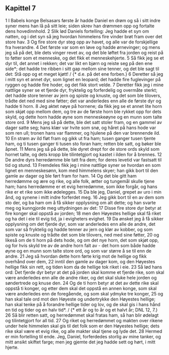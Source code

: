 ## Kapittel 7

1 I Babels konge Belsasars første år hadde Daniel en drøm og så i sitt indre syner mens han lå på sitt leie; siden skrev han drømmen opp og fortalte dens hovedinnhold.
2 Slik lød Daniels fortelling: Jeg hadde et syn om natten, og i det syn så jeg hvordan himmelens fire vinder brøt fram over det store hav.
3 Og fire store dyr steg opp av havet, og alle var de forskjellige fra hverandre.
4 Det første var som en løve og hadde ørnevinger; og mens jeg så på det, ble dets vinger revet av, og det ble løftet fra jorden og reist på to føtter som et menneske, og det fikk et menneskehjerte.
5 Så fikk jeg se et dyr til, det annet i rekken; det var likt en bjørn og reiste seg på den ene side*; det hadde tre ribben i sitt gap mellom sine tenner, og det ble sagt til det: Stå opp og et meget kjøtt! / {* d.e. på det ene forben.}
6 Deretter så jeg i mitt syn et annet dyr, som lignet en leopard; det hadde fire fuglevinger på ryggen og hadde fire hoder, og det fikk stort velde.
7 Deretter fikk jeg i mine nattlige syner se et fjerde dyr, fryktelig og forferdelig og overmåte sterkt; det hadde store tenner av jern og spiste og knuste, og det som ble tilovers, trådte det ned med sine føtter; det var anderledes enn alle de første dyr og hadde ti horn.
8 Jeg aktet nøye på hornene; da fikk jeg se et annet lite horn som skjøt opp mellom dem, og tre av de første horn ble rykket opp for dets skyld, og dette horn hadde øyne som menneskeøyne og en munn som talte store ord.
9 Mens jeg så på dette, ble det satt stoler fram, og en gammel av dager satte seg; hans klær var hvite som snø, og håret på hans hode var som ren ull; tronen hans var flammer, og hjulene på den var brennende ild.
10 En strøm av ild fløt fram og gikk ut fra ham; tusen ganger tusen tjente ham, og ti tusen ganger ti tusen sto foran ham; retten ble satt, og bøker ble åpnet.
11 Mens jeg så på dette, ble dyret drept for de store ords skyld som hornet talte, og dets kropp ble tilintetgjort og kastet i ilden for å brennes.
12 De andre dyrs herredømme ble tatt fra dem; for deres levetid var fastsatt til tid og stund.
13 Fremdeles fikk jeg i mine nattlige syner se hvordan en som lignet en menneskesønn, kom med himmelens skyer; han gikk bort til den gamle av dager og ble ført fram for ham.
14 Og det ble gitt ham herredømme og ære og rike, og alle folk, ætter og tungemål skulle tjene ham; hans herredømme er et evig herredømme, som ikke forgår, og hans rike er et rike som ikke ødelegges.
15 Da ble jeg, Daniel, grepet av uro i min ånd, og synene i mitt indre forferdet meg.
16 Jeg gikk bort til en av dem som sto der, og ba ham om å få sikker opplysning om alt dette; og han svarte meg og kunngjorde meg uttydningen av det:
17 Disse fire store dyr betyr at fire konger skal oppstå av jorden;
18 men den Høyestes hellige skal få riket og ha det i eie til evig tid, ja i evigheters evighet.
19 Da ønsket jeg å få sikker opplysning om det fjerde dyr, som var anderledes enn alle de andre, det som var så fryktelig og hadde tenner av jern og klør av kobber, og som spiste og knuste og trådte det som ble tilovers, ned med sine føtter,
20 og likeså om de ti horn på dets hode, og om det nye horn, det som skjøt opp, og for hvis skyld tre av de andre horn falt av - det horn som både hadde øyne og en munn som talte store ord, og som var større å se til enn de andre.
21 Jeg så hvordan dette horn førte krig mot de hellige og fikk overhånd over dem,
22 inntil den gamle av dager kom, og den Høyestes hellige fikk sin rett, og tiden kom da de hellige tok riket i eie.
23 Så lød hans ord: Det fjerde dyr betyr at det på jorden skal komme et fjerde rike, som skal være anderledes enn alle de andre riker, og det skal sluke hele jorden og søndertrede og knuse den.
24 Og de ti horn betyr at det av dette rike skal oppstå ti konger, og etter dem skal det oppstå en annen konge, som skal være anderledes enn de foregående, og som skal ydmyke tre konger,
25 og han skal tale ord mot den Høyeste og undertrykke den Høyestes hellige; han skal tenke på å forandre hellige tider og lov, og de skal gis i hans hånd en tid og tider og en halv tid*. / {* ett år og to år og et halvt år; DNL 12, 7.}
26 Så blir retten satt, og herredømmet skal fratas ham, så han blir ødelagt og tilintetgjort for all tid.
27 Og riket og herredømmet og makten over rikene under hele himmelen skal gis til det folk som er den Høyestes hellige; dets rike skal være et evig rike, og alle makter skal tjene og lyde det.
28 Hermed er min fortelling til ende. Jeg, Daniel, forferdedes storlig av mine tanker, og mitt ansikt skiftet farge; men jeg gjemte det jeg hadde sett og hørt, i mitt hjerte.
